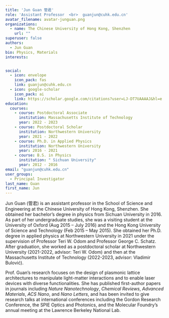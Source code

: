 ```yaml
---
title: 'Jun Guan 管君'
role: 'Assistant Professor  <br>  guanjun@cuhk.edu.cn'
avatar_filename: avatar-junguan.png
organizations:
  - name: The Chinese University of Hong Kong, Shenzhen
    url: ""
superuser: false
authors:
  - Jun Guan
bio: Physics, Materials
interests:


social:
  - icon: envelope
    icon_pack: fas
    link: guanjun@cuhk.edu.cn
  - icon: google-scholar
    icon_pack: ai
    link: https://scholar.google.com/citations?user=LJ-DT7UAAAAJ&hl=e
education:
  courses:
    - course: Postdoctoral Associate
      institution: Massachusetts Institute of Technology
      year: 2022 - 2023
    - course: Postdoctoral Scholar
      institution: Northwestern University
      year: 2021 - 2022
    - course: Ph.D. in Applied Physics
      institution: Northwestern University
      year: 2016 - 2021
    - course: B.S. in Physics
      institution: " Sichuan University"
      year: 2012 - 2016
email: "guanjun@cuhk.edu.cn"
user_groups:
  - Principal Investigator
last_name: Guan
first_name: Jun
---
```

Jun Guan (管君) is an assistant professor in the School of Science and Engineering at the Chinese University of Hong Kong, Shenzhen. She obtained her bachelor’s degree in physics from Sichuan University in 2016. As part of her undergraduate studies, she was a visiting student at the University of Oxford (Aug 2015 – July 2016) and the Hong Kong University of Science and Technology (Feb 2015 – May 2015). She obtained her Ph.D. degree in applied physics at Northwestern University in 2021 under the supervision of Professor Teri W. Odom and Professor George C. Schatz. After graduation, she worked as a postdoctoral scholar at Northwestern University (2021-2022, advisor: Teri W. Odom) and then at the Massachusetts Institute of Technology (2022-2023, advisor: Vladimir Bulović). 

Prof. Guan’s research focuses on the design of plasmonic lattice architectures to manipulate light-matter interactions and to enable laser devices with diverse functionalities. She has published first-author papers in journals including *Nature Nanotechnology*, *Chemical Reviews*, *Advanced Materials*, *ACS Nano*, and *Nano Letters*, and has been invited to give research talks at international conferences including the Gordon Research Conference, the SPIE Optics and Photonics, and the Molecular Foundry’s annual meeting at the Lawrence Berkeley National Lab.
